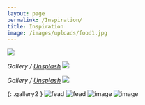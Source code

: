 ```yaml
---
layout: page
permalink: /Inspiration/
title: Inspiration
image: /images/uploads/food1.jpg
---
```

<div class="gallery-box">
  <div class="gallery">
    <img src="/images/21.jpg">

 <em>Gallery / <a href="https://unsplash.com/" target="_blank">Unsplash</a></em>
    <img src="/images/22.jpg">

 <em>Gallery / <a href="https://unsplash.com/" target="_blank">Unsplash</a></em>
    <img src="/images/20.jpg">
  </div>
 
</div>

{: .gallery2 }
![fead](/images/uploads/food1.jpg)
![fead](/images/uploads/food2.jpg)
![image](/images/uploads/food3.jpg)
![image](/images/uploads/food4.jpg)
